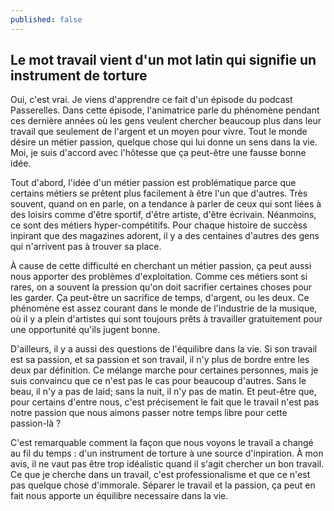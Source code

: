 ```yaml
---
published: false
---
```

## Le mot travail vient d'un mot latin qui signifie un instrument de torture

Oui, c'est vrai. Je viens d'apprendre ce fait d'un épisode du podcast Passerelles. Dans cette épisode, l'animatrice parle du phénomène pendant ces dernière années où les gens veulent chercher beaucoup plus dans leur travail que seulement de l'argent et un moyen pour vivre. Tout le monde désire un métier passion, quelque chose qui lui donne un sens dans la vie. Moi, je suis d'accord avec l'hôtesse que ça peut-être une fausse bonne idée.

Tout d'abord, l'idée d'un métier passion est problématique parce que certains métiers se prêtent plus facilement à être l'un que d'autres. Très souvent, quand on en parle, on a tendance à parler de ceux qui sont liées à des loisirs comme d'être sportif, d'être artiste, d'être écrivain. Néanmoins, ce sont des métiers hyper-compétitifs. Pour chaque histoire de succèss inpirant que des magazines adorent, il y a des centaines d'autres des gens qui n'arrivent pas à trouver sa place.

À cause de cette difficulté en cherchant un métier passion, ça peut aussi nous apporter des problèmes d'exploitation. Comme ces métiers sont si rares, on a souvent la pression qu'on doit sacrifier certaines choses pour les garder. Ça peut-être un sacrifice de temps, d'argent, ou les deux. Ce phénomène est assez courant dans le monde de l'industrie de la musique, où il y a plein d'artistes qui sont toujours prêts à travailler gratuitement pour une opportunité qu'ils jugent bonne.

D'ailleurs, il y a aussi des questions de l'équilibre dans la vie. Si son travail est sa passion, et sa passion et son travail, il n'y plus de bordre entre les deux par définition. Ce mélange marche pour certaines personnes, mais je suis convaincu que ce n'est pas le cas pour beaucoup d'autres. Sans le beau, il n'y a pas de laid; sans la nuit, il n'y pas de matin. Et peut-être que, pour certains d'entre nous, c'est précisement le fait que le travail n'est pas notre passion que nous aimons passer notre temps libre pour cette passion-là ?

C'est remarquable comment la façon que nous voyons le travail a changé au fil du temps : d'un instrument de torture à une source d'inpiration. À mon avis, il ne vaut pas être trop idéalistic quand il s'agit chercher un bon travail. Ce que je cherche dans un travail, c'est professionalisme et que ce n'est pas quelque chose d'immorale. Séparer le travail et la passion, ça peut en fait nous apporte un équilibre necessaire dans la vie.